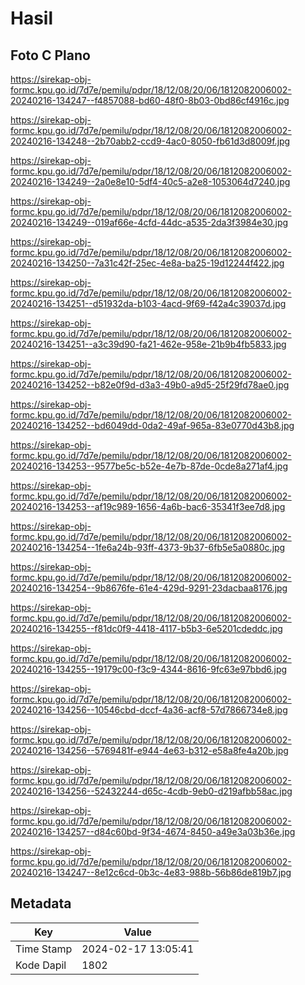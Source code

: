 # Hasil

## Foto C Plano

https://sirekap-obj-formc.kpu.go.id/7d7e/pemilu/pdpr/18/12/08/20/06/1812082006002-20240216-134247--f4857088-bd60-48f0-8b03-0bd86cf4916c.jpg

https://sirekap-obj-formc.kpu.go.id/7d7e/pemilu/pdpr/18/12/08/20/06/1812082006002-20240216-134248--2b70abb2-ccd9-4ac0-8050-fb61d3d8009f.jpg

https://sirekap-obj-formc.kpu.go.id/7d7e/pemilu/pdpr/18/12/08/20/06/1812082006002-20240216-134249--2a0e8e10-5df4-40c5-a2e8-1053064d7240.jpg

https://sirekap-obj-formc.kpu.go.id/7d7e/pemilu/pdpr/18/12/08/20/06/1812082006002-20240216-134249--019af66e-4cfd-44dc-a535-2da3f3984e30.jpg

https://sirekap-obj-formc.kpu.go.id/7d7e/pemilu/pdpr/18/12/08/20/06/1812082006002-20240216-134250--7a31c42f-25ec-4e8a-ba25-19d12244f422.jpg

https://sirekap-obj-formc.kpu.go.id/7d7e/pemilu/pdpr/18/12/08/20/06/1812082006002-20240216-134251--d51932da-b103-4acd-9f69-f42a4c39037d.jpg

https://sirekap-obj-formc.kpu.go.id/7d7e/pemilu/pdpr/18/12/08/20/06/1812082006002-20240216-134251--a3c39d90-fa21-462e-958e-21b9b4fb5833.jpg

https://sirekap-obj-formc.kpu.go.id/7d7e/pemilu/pdpr/18/12/08/20/06/1812082006002-20240216-134252--b82e0f9d-d3a3-49b0-a9d5-25f29fd78ae0.jpg

https://sirekap-obj-formc.kpu.go.id/7d7e/pemilu/pdpr/18/12/08/20/06/1812082006002-20240216-134252--bd6049dd-0da2-49af-965a-83e0770d43b8.jpg

https://sirekap-obj-formc.kpu.go.id/7d7e/pemilu/pdpr/18/12/08/20/06/1812082006002-20240216-134253--9577be5c-b52e-4e7b-87de-0cde8a271af4.jpg

https://sirekap-obj-formc.kpu.go.id/7d7e/pemilu/pdpr/18/12/08/20/06/1812082006002-20240216-134253--af19c989-1656-4a6b-bac6-35341f3ee7d8.jpg

https://sirekap-obj-formc.kpu.go.id/7d7e/pemilu/pdpr/18/12/08/20/06/1812082006002-20240216-134254--1fe6a24b-93ff-4373-9b37-6fb5e5a0880c.jpg

https://sirekap-obj-formc.kpu.go.id/7d7e/pemilu/pdpr/18/12/08/20/06/1812082006002-20240216-134254--9b8676fe-61e4-429d-9291-23dacbaa8176.jpg

https://sirekap-obj-formc.kpu.go.id/7d7e/pemilu/pdpr/18/12/08/20/06/1812082006002-20240216-134255--f81dc0f9-4418-4117-b5b3-6e5201cdeddc.jpg

https://sirekap-obj-formc.kpu.go.id/7d7e/pemilu/pdpr/18/12/08/20/06/1812082006002-20240216-134255--19179c00-f3c9-4344-8616-9fc63e97bbd6.jpg

https://sirekap-obj-formc.kpu.go.id/7d7e/pemilu/pdpr/18/12/08/20/06/1812082006002-20240216-134256--10546cbd-dccf-4a36-acf8-57d7866734e8.jpg

https://sirekap-obj-formc.kpu.go.id/7d7e/pemilu/pdpr/18/12/08/20/06/1812082006002-20240216-134256--5769481f-e944-4e63-b312-e58a8fe4a20b.jpg

https://sirekap-obj-formc.kpu.go.id/7d7e/pemilu/pdpr/18/12/08/20/06/1812082006002-20240216-134256--52432244-d65c-4cdb-9eb0-d219afbb58ac.jpg

https://sirekap-obj-formc.kpu.go.id/7d7e/pemilu/pdpr/18/12/08/20/06/1812082006002-20240216-134257--d84c60bd-9f34-4674-8450-a49e3a03b36e.jpg

https://sirekap-obj-formc.kpu.go.id/7d7e/pemilu/pdpr/18/12/08/20/06/1812082006002-20240216-134247--8e12c6cd-0b3c-4e83-988b-56b86de819b7.jpg


## Metadata

| Key        | Value               |
| ---------- | ------------------- |
| Time Stamp | 2024-02-17 13:05:41 |
| Kode Dapil | 1802                |



